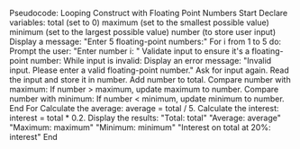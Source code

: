 Pseudocode: Looping Construct with Floating Point Numbers
Start
Declare variables:
total (set to 0)
maximum (set to the smallest possible value)
minimum (set to the largest possible value)
number (to store user input)
Display a message: "Enter 5 floating-point numbers:"
For i from 1 to 5 do:
Prompt the user: "Enter number i: "
Validate input to ensure it's a floating-point number:
While input is invalid:
Display an error message: "Invalid input. Please enter a valid floating-point number."
Ask for input again.
Read the input and store it in number.
Add number to total.
Compare number with maximum:
If number > maximum, update maximum to number.
Compare number with minimum:
If number < minimum, update minimum to number.
End For
Calculate the average: average = total / 5.
Calculate the interest: interest = total * 0.2.
Display the results:
"Total: total"
"Average: average"
"Maximum: maximum"
"Minimum: minimum"
"Interest on total at 20%: interest"
End
